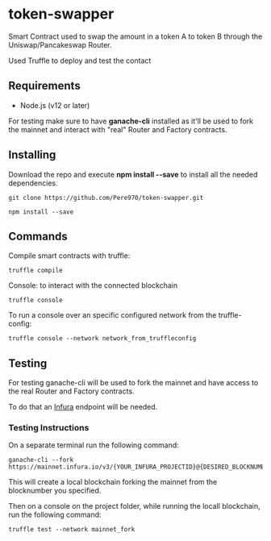 # token-swapper
Smart Contract used to swap the amount in a token A to token B through the Uniswap/Pancakeswap Router. 

Used Truffle to deploy and test the contact

## Requirements
- Node.js (v12 or later)

For testing make sure to have **ganache-cli** installed as it'll be used to fork the mainnet and interact with "real" Router and Factory contracts.

## Installing

Download the repo and execute **npm install --save** to install all the needed dependencies.
```
git clone https://github.com/Pere970/token-swapper.git
```
```
npm install --save
```
## Commands
Compile smart contracts with truffle:
```
truffle compile
```
Console: to interact with the connected blockchain
```
truffle console
```
To run a console over an specific configured network from the truffle-config:
```
truffle console --network network_from_truffleconfig
```
## Testing
For testing ganache-cli will be used to fork the mainnet and have access to the real Router and Factory contracts.

To do that an [Infura](https://infura.io/) endpoint will be needed.

### Testing Instructions
On a separate terminal run the following command:
```
ganache-cli --fork https://mainnet.infura.io/v3/{YOUR_INFURA_PROJECTID}@{DESIRED_BLOCKNUMBER_TO_FORK_FROM}}
```
This will create a local blockchain forking the mainnet from the blocknumber you specified.

Then on a console on the project folder, while running the locall blockchain, run the following command:
```
truffle test --network mainnet_fork
```
